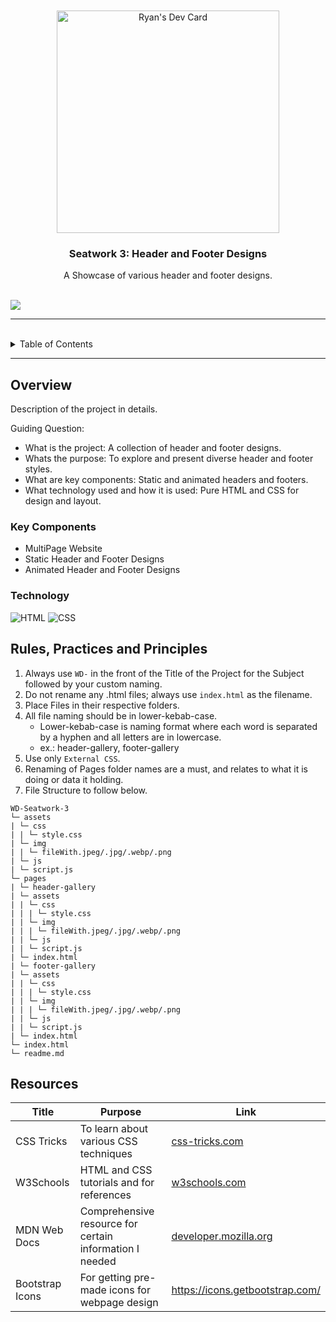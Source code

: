 <a name="readme-top">

<br/>

<br />
<div align="center">
  <a href="https://app.daily.dev/m00minnn">
    <img src="https://api.daily.dev/devcards/v2/QptJBv22hmBg4UqhM2h3K.png?type=default&r=nyg" width="356" alt="Ryan's Dev Card"/></a>
  <h3 align="center">Seatwork 3: Header and Footer Designs</h3>
</div>
<div align="center">
   A Showcase of various header and footer designs.
</div>

<br />

![](https://visit-counter.vercel.app/counter.png?page=m00minnn/WD-Seatwork-3)

---

<br />

<details>
  <summary>Table of Contents</summary>
  <ol>
    <li>
      <a href="#overview">Overview</a>
      <ol>
        <li>
          <a href="#key-components">Key Components</a>
        </li>
        <li>
          <a href="#technology">Technology</a>
        </li>
      </ol>
    </li>
    <li>
      <a href="#rule,-practices-and-principles">Rules, Practices and Principles</a>
    </li>
    <li>
      <a href="#resources">Resources</a>
    </li>
  </ol>
</details>

---

## Overview

Description of the project in details.

Guiding Question:
- What is the project: A collection of header and footer designs.
- Whats the purpose: To explore and present diverse header and footer styles.
- What are key components: Static and animated headers and footers.
- What technology used and how it is used: Pure HTML and CSS for design and layout.

### Key Components
- MultiPage Website
- Static Header and Footer Designs
- Animated Header and Footer Designs

### Technology
![HTML](https://img.shields.io/badge/HTML-E34F26?style=for-the-badge&logo=html5&logoColor=white)
![CSS](https://img.shields.io/badge/CSS-1572B6?style=for-the-badge&logo=css3&logoColor=white)

## Rules, Practices and Principles
1. Always use `WD-` in the front of the Title of the Project for the Subject followed by your custom naming.
2. Do not rename any .html files; always use `index.html` as the filename.
3. Place Files in their respective folders.
4. All file naming should be in lower-kebab-case.
   - Lower-kebab-case is naming format where each word is separated by a hyphen and all letters are in lowercase.
   - ex.: header-gallery, footer-gallery
5. Use only `External CSS`.
6. Renaming of Pages folder names are a must, and relates to what it is doing or data it holding.
7. File Structure to follow below.

```
WD-Seatwork-3
└─ assets
| └─ css
| | └─ style.css
| └─ img
| | └─ fileWith.jpeg/.jpg/.webp/.png
| └─ js
| └─ script.js
└─ pages
| └─ header-gallery
| └─ assets
| | └─ css
| | | └─ style.css
| | └─ img
| | | └─ fileWith.jpeg/.jpg/.webp/.png
| | └─ js
| | └─ script.js
| └─ index.html
| └─ footer-gallery
| └─ assets
| | └─ css
| | | └─ style.css
| | └─ img
| | | └─ fileWith.jpeg/.jpg/.webp/.png
| | └─ js
| | └─ script.js
| └─ index.html
└─ index.html
└─ readme.md
```

## Resources

<!-- TODO: Add References -->
| Title        | Purpose                                                      | Link                  |
|--------------|--------------------------------------------------------------|-----------------------|
| CSS Tricks   | To learn about various CSS techniques                           | [css-tricks.com](https://css-tricks.com) |
| W3Schools    | HTML and CSS tutorials and for references                        | [w3schools.com](https://w3schools.com)   |
| MDN Web Docs | Comprehensive resource for certain information I needed | [developer.mozilla.org](https://developer.mozilla.org) |
| Bootstrap Icons | For getting pre-made icons for webpage design | https://icons.getbootstrap.com/ |